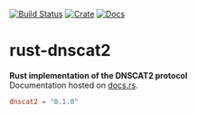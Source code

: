 [![Build Status](https://travis-ci.org/avitex/rust-dnscat2.svg)](https://travis-ci.org/avitex/rust-dnscat2)
[![Crate](https://img.shields.io/crates/v/dnscat2.svg)](https://crates.io/crates/dnscat2)
[![Docs](https://docs.rs/dnscat2/badge.svg)](https://docs.rs/dnscat2)

# rust-dnscat2

**Rust implementation of the DNSCAT2 protocol**  
Documentation hosted on [docs.rs](https://docs.rs/dnscat2).

```toml
dnscat2 = "0.1.0"
```
